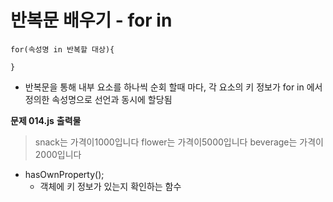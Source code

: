 # 반복문 배우기 - for in

```
for(속성명 in 반복할 대상){

}
```

- 반복문을 통해 내부 요소를 하나씩 순회 할때 마다, 각 요소의 키 정보가 for in 에서 정의한 속성명으로 선언과 동시에 할당됨

**문제 014.js**
**출력물**

> snack는 가격이1000입니다
> flower는 가격이5000입니다
> beverage는 가격이2000입니다

- hasOwnProperty();
  - 객체에 키 정보가 있는지 확인하는 함수
